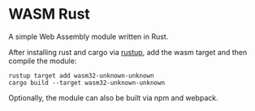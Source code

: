 # WASM Rust

A simple Web Assembly module written in Rust. 

After installing rust and cargo via [rustup](https://www.rust-lang.org/tools/install), add the wasm target and then compile the module:

    rustup target add wasm32-unknown-unknown
    cargo build --target wasm32-unknown-unknown

Optionally, the module can also be built via npm and webpack.
